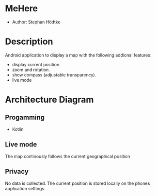 


# MeHere
- Author: Stephan Hödtke

# Description
Android application to display a map with the following addional features:
- display current position.
- zoom and rotation.
- show compass (adjustable transparency).
- live mode

# Architecture Diagram

## Progamming
- Kotlin

## Live mode
The map continously follows the current geographical position

## Privacy
No data is collected. The current position is stored locally on the phones application settings.
